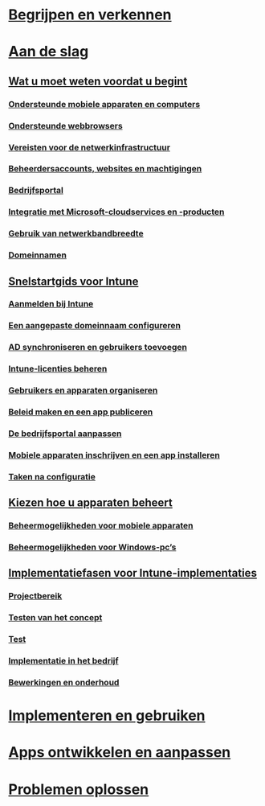 # [Begrijpen en verkennen](/intune/understand-explore/introduction-to-microsoft-intune)

# [Aan de slag](what-to-know-before-you-start-microsoft-intune.md)
## [Wat u moet weten voordat u begint](what-to-know-before-you-start-microsoft-intune.md)
### [Ondersteunde mobiele apparaten en computers](supported-mobile-devices-and-computers.md)
### [Ondersteunde webbrowsers](supported-web-browsers.md)
### [Vereisten voor de netwerkinfrastructuur](network-infrastructure-requirements-for-microsoft-intune.md)
### [Beheerdersaccounts, websites en machtigingen](administrative-accounts-websites-perms.md)
### [Bedrijfsportal](microsoft-intune-company-portal.md)
### [Integratie met Microsoft-cloudservices en -producten](integration-with-cloud-services.md)
### [Gebruik van netwerkbandbreedte](network-bandwidth-use.md)
### [Domeinnamen](domain-names-for-microsoft-intune.md)

## [Snelstartgids voor Intune](start-with-a-paid-subscription-to-microsoft-intune.md)
### [Aanmelden bij Intune](start-with-a-paid-subscription-to-microsoft-intune-step-1.md)
### [Een aangepaste domeinnaam configureren](start-with-a-paid-subscription-to-microsoft-intune-step-2.md)
### [AD synchroniseren en gebruikers toevoegen](start-with-a-paid-subscription-to-microsoft-intune-step-3.md)
### [Intune-licenties beheren](start-with-a-paid-subscription-to-microsoft-intune-step-4.md)
### [Gebruikers en apparaten organiseren](start-with-a-paid-subscription-to-microsoft-intune-step-5.md)
### [Beleid maken en een app publiceren](start-with-a-paid-subscription-to-microsoft-intune-step-6.md)
### [De bedrijfsportal aanpassen](start-with-a-paid-subscription-to-microsoft-intune-step-7.md)
### [Mobiele apparaten inschrijven en een app installeren](start-with-a-paid-subscription-to-microsoft-intune-step-8.md)
### [Taken na configuratie](post-configuration-tasks.md)

## [Kiezen hoe u apparaten beheert](choose-how-to-manage-devices.md)
### [Beheermogelijkheden voor mobiele apparaten](mobile-device-management-capabilities-in-microsoft-intune.md)
### [Beheermogelijkheden voor Windows-pc’s](windows-pc-management-capabilities-in-microsoft-intune.md)

## [Implementatiefasen voor Intune-implementaties](rollout-phases-for-microsoft-intune-deployment.md)
### [Projectbereik](project-scope.md)
### [Testen van het concept](proof-of-concept.md)
### [Test](pilot.md)
### [Implementatie in het bedrijf](enterprise-rollout.md)
### [Bewerkingen en onderhoud](operations-and-maintenance.md)

<!-- # [Plan and Design](/intune/plan-design/ways-to-do-enterprise-mobility) -->
# [Implementeren en gebruiken](/intune/deploy-use/overview-of-device-and-app-lifecycles-in-microsoft-intune)
# [Apps ontwikkelen en aanpassen](/intune/develop/intune-app-sdk)
# [Problemen oplossen](/intune/troubleshoot/general-troubleshooting-tips-for-microsoft-intune)


<!--HONumber=Jun16_HO3-->


